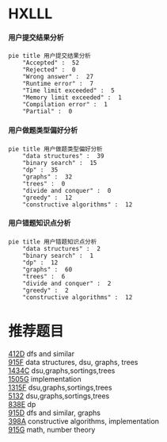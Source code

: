 # HXLLL

<!-- tabs:start -->



#### **用户提交结果分析**

```mermaid
pie title 用户提交结果分析
    "Accepted" :  52
    "Rejected" :  0
    "Wrong answer" :  27
    "Runtime error" :  7
    "Time limit exceeded" :  5
    "Memory limit exceeded" :  1
    "Compilation error" :  1
    "Partial" :  0
```

#### **用户做题类型偏好分析**

```mermaid
pie title 用户做题类型偏好分析
    "data structures" :  39
    "binary search" :  15
    "dp" :  35
    "graphs" :  32
    "trees" :  0
    "divide and conquer" :  0
    "greedy" :  12
    "constructive algorithms" :  12
```
#### **用户错题知识点分析**

```mermaid
pie title 用户错题知识点分析
    "data structures" :  2
    "binary search" :  1
    "dp" :  12
    "graphs" :  60
    "trees" :  6
    "divide and conquer" :  2
    "greedy" :  2
    "constructive algorithms" :  12
```



<!-- tabs:end -->
# 推荐题目
[412D](https://codeforces.com/contest/412/problem/D)		dfs and similar		  
[915F](https://codeforces.com/contest/915/problem/F)		data structures,
                        dsu,
                        graphs,
                        trees		  
[1434C](https://codeforces.com/contest/1434/problem/C)		dsu,graphs,sortings,trees		  
[1505G](https://codeforces.com/contest/1505/problem/G)		implementation		  
[1315F](https://codeforces.com/contest/1315/problem/F)		dsu,graphs,sortings,trees		  
[5132](https://codeforces.com/contest/513/problem/2)		dsu,graphs,sortings,trees		  
[838E](https://codeforces.com/contest/838/problem/E)		dp		  
[915D](https://codeforces.com/contest/915/problem/D)		dfs and similar,
                        graphs		  
[398A](https://codeforces.com/contest/398/problem/A)		constructive algorithms,
                        implementation		  
[915G](https://codeforces.com/contest/915/problem/G)		math,
                        number theory		  
